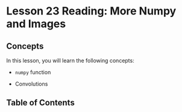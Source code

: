 # <i class="fas fa-book fa-fw"></i> Lesson 23 Reading: More Numpy and Images

## Concepts

In this lesson, you will learn the following concepts:

- `numpy` function

- Convolutions

## Table of Contents

```{tableofcontents}

```
